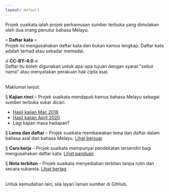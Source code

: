 ```yaml
---
layout: default
---
```


Projek suaikata ialah projek perkamusan sumber terbuka yang
dimulakan oleh dua orang penutur bahasa Melayu.

&#8983; **Daftar kata** &#8983;  
Projek ini mengusahakan daftar kata dan bukan kamus lengkap.
Daftar kata adalah terhad atau sekadar memadai.

&#9740; **CC-BY-4.0** &#9740;  
Daftar itu boleh digunakan untuk apa-apa tujuan dengan
syarat "sebut nama" atau menyatakan perakuan hak cipta asal.

&nbsp;  
Maklumat lanjut:

&sect; **Kajian rinci**
&ndash; Projek suaikata mendapati kamus bahasa Melayu
sebagai sumber terbuka sukar dicari.

- [Hasil kajian Mac 2018](ura/1803.md)
- [Hasil kajian April 2020](ura/2004.md)
- Lagi kajian masa hadapan?

&sect; **Lema dan daftar**
&ndash; Projek suaikata membawakan lema dan daftar dalam
bahasa asal dan bahasa Melayu.
[Lihat bersuai](bersuai.md)

&sect; **Cara kerja**
&ndash; Projek suaikata mempunyai pendekatan tersendiri bagi
mengusahakan daftar kata.
[Lihat panduan](panduan/index.md)

&sect; **Nota terbitan**
&ndash; Projek suaikata menyediakan terbitan tanpa rutin dan
secara sukarela.
[Lihat bertag](bertag.md)

&nbsp;  
Untuk kemudahan lain, sila layari laman sumber di GitHub.
